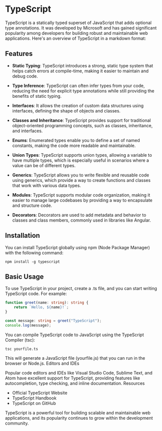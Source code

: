 # TypeScript

TypeScript is a statically typed superset of JavaScript that adds optional type annotations. It was developed by Microsoft and has gained significant popularity among developers for building robust and maintainable web applications. Here's an overview of TypeScript in a markdown format:

## Features

-   **Static Typing**: TypeScript introduces a strong, static type system that helps catch errors at compile-time, making it easier to maintain and debug code.

-   **Type Inference**: TypeScript can often infer types from your code, reducing the need for explicit type annotations while still providing the benefits of static typing.

-   **Interfaces**: It allows the creation of custom data structures using interfaces, defining the shape of objects and classes.

-   **Classes and Inheritance**: TypeScript provides support for traditional object-oriented programming concepts, such as classes, inheritance, and interfaces.

-   **Enums**: Enumerated types enable you to define a set of named constants, making the code more readable and maintainable.

-   **Union Types**: TypeScript supports union types, allowing a variable to have multiple types, which is especially useful in scenarios where a value can be of different types.

-   **Generics**: TypeScript allows you to write flexible and reusable code using generics, which provide a way to create functions and classes that work with various data types.

-   **Modules**: TypeScript supports modular code organization, making it easier to manage large codebases by providing a way to encapsulate and structure code.

-   **Decorators**: Decorators are used to add metadata and behavior to classes and class members, commonly used in libraries like Angular.

## Installation

You can install TypeScript globally using npm (Node Package Manager) with the following command:

```shell
npm install -g typescript
```

## Basic Usage

To use TypeScript in your project, create a .ts file, and you can start writing TypeScript code. For example:

```typescript
function greet(name: string): string {
    return `Hello, ${name}!`;
}

const message: string = greet("TypeScript");
console.log(message);
```

You can compile TypeScript code to JavaScript using the TypeScript Compiler (tsc):

```
tsc yourfile.ts
```

This will generate a JavaScript file (yourfile.js) that you can run in the browser or Node.js.
Editors and IDEs

Popular code editors and IDEs like Visual Studio Code, Sublime Text, and Atom have excellent support for TypeScript, providing features like autocompletion, type checking, and inline documentation.
Resources

-   Official TypeScript Website
-   TypeScript Handbook
-   TypeScript on GitHub

TypeScript is a powerful tool for building scalable and maintainable web applications, and its popularity continues to grow within the development community.
